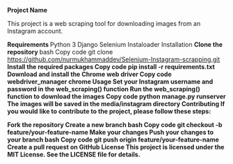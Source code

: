 <p> <b> Project Name </b> </p>
This project is a web scraping tool for downloading images from an Instagram account.

<b> Requirements </b>
Python 3
Django
Selenium
Instaloader
Installation
<b> Clone the repository </b>
bash
Copy code
git clone https://github.com/nurmukhammaddev/Selenium-Instagram-scrapping.git
<b> Install the required packages
Copy code
pip install -r requirements.txt
<b> Download and install the Chrome web driver </b>
Copy code
webdriver_manager chrome
Usage
<b> Set your Instagram username and password in the web_scraping() function </b>
<b> Run the web_scraping() function to download the images </b>
Copy code
python manage.py runserver
The images will be saved in the media/instagram directory
Contributing
If you would like to contribute to the project, please follow these steps:

<b> Fork the repository </b>
Create a new branch
bash
Copy code
git checkout -b feature/your-feature-name
Make your changes
Push your changes to your branch
bash
Copy code
git push origin feature/your-feature-name
<b> Create a pull request on GitHub </b>
License
This project is licensed under the MIT License. See the LICENSE file for details.
